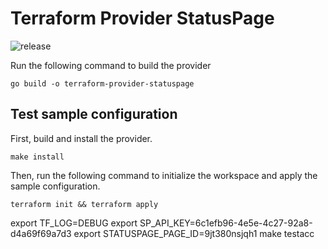 # Terraform Provider StatusPage

![release](https://github.com/sbecker59/terraform-provider-statuspage/workflows/release/badge.svg)

Run the following command to build the provider

```shell
go build -o terraform-provider-statuspage
```

## Test sample configuration

First, build and install the provider.

```shell
make install
```

Then, run the following command to initialize the workspace and apply the sample configuration.

```shell
terraform init && terraform apply
```

export TF_LOG=DEBUG
export SP_API_KEY=6c1efb96-4e5e-4c27-92a8-d4a69f69a7d3
export STATUSPAGE_PAGE_ID=9jt380nsjqh1
make testacc